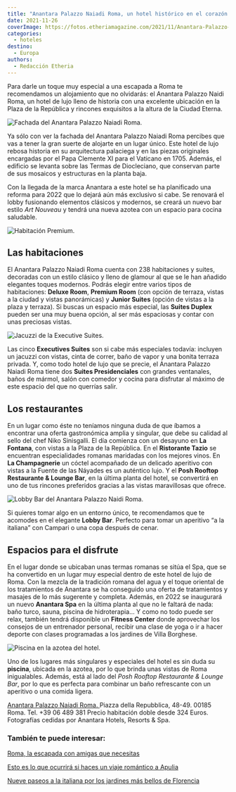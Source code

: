 ```yaml
---
title: "Anantara Palazzo Naiadi Roma, un hotel histórico en el corazón de Roma"
date: 2021-11-26
coverImage: https://fotos.etheriamagazine.com/2021/11/Anantara-Palazzo-Naiadi-Roma-Hotel-habitacion-Premium-terraza.jpg
categories: 
  - hoteles
destino: 
  - Europa
authors: 
  - Redacción Etheria
---
```


Para darle un toque muy especial a una escapada a Roma te recomendamos un alojamiento que no olvidarás: el Anantara Palazzo Naidi Roma, un hotel de lujo lleno de historia con una excelente ubicación en la Plaza de la República y rincones exquisitos a la altura de la Ciudad Eterna.

![Fachada del Anantara Palazzo Naiadi Roma.](https://fotos.etheriamagazine.com/2021/11/Fachada-Anantara-palazzo-naiadi-roma.jpg "Fachada del Anantara Palazzo Naiadi Roma.")

Ya sólo con ver la fachada del Anantara Palazzo Naiadi Roma percibes que vas a tener la 
gran suerte de alojarte en un lugar único. Este hotel de lujo rebosa historia en su 
arquitectura palaciega y en las piezas originales encargadas por el Papa Clemente XI 
para el Vaticano en 1705. Además, el edificio se levanta sobre las Termas de 
Diocleciano, que conservan parte de sus mosaicos y estructuras en la planta baja. 

Con la llegada de la marca Anantara a este hotel se ha planificado una reforma para 2022 
que lo dejará aún más exclusivo si cabe. Se renovará el lobby fusionando elementos 
clásicos y modernos, se creará un nuevo bar estilo _Art Nouveau_ y tendrá una nueva 
azotea con un espacio para cocina saludable. 

![Habitación Premium.](https://fotos.etheriamagazine.com/2021/11/Anantara-Palazzo-Naiadi-Roma-Hotel-habitacion-Premium-terraza.jpg "Habitación Premium.")

## Las habitaciones

El Anantara Palazzo Naiadi Roma cuenta con 238 habitaciones y suites, decoradas con un 
estilo clásico y lleno de glamour al que se le han añadido elegantes toques modernos. 
Podrás elegir entre varios tipos de habitaciones: **Deluxe Room**, **Premium Room** (con 
opción de terraza, vistas a la ciudad y vistas panorámicas) y **Junior Suites** (opción 
de vistas a la plaza y terraza). Si buscas un espacio más especial, las **Suites 
Duplex** pueden ser una muy buena opción, al ser más espaciosas y contar con unas 
preciosas vistas. 

![Jacuzzi de la Executive Suites.](https://fotos.etheriamagazine.com/2021/11/Anantara-Palazzo-Naiadi-Roma-suite-ejecutiva.jpg "Jacuzzi de la Executive Suites.")

Las cinco **Executives Suites** son si cabe más especiales todavía: incluyen un jacuzzi 
con vistas, cinta de correr, baño de vapor y una bonita terraza privada. Y, como todo 
hotel de lujo que se precie, el Anantara Palazzo Naiadi Roma tiene dos **Suites 
Presidenciales** con grandes ventanales, baños de mármol, salón con comedor y cocina 
para disfrutar al máximo de este espacio del que no querrías salir. 

## Los restaurantes

En un lugar como éste no teníamos ninguna duda de que íbamos a encontrar una oferta 
gastronómica amplia y singular, que debe su calidad al sello del chef Niko Sinisgalli. 
El día comienza con un desayuno en **La Fontana**, con vistas a la Plaza de la 
República. En el **Ristorante Tazio** se encuentran especialidades romanas maridadas con 
los mejores vinos. En **La Champagnerie** un cóctel acompañado de un delicado aperitivo 
con vistas a la Fuente de las Náyades es un auténtico lujo. Y el **Posh Rooftop 
Restaurante & Lounge Bar**, en la última planta del hotel, se convertirá en uno de tus 
rincones preferidos gracias a las vistas maravillosas que ofrece. 

![Lobby Bar del Anantara Palazzo Naidi Roma.](https://fotos.etheriamagazine.com/2021/11/Render-Anantara-Palazzo-Naiadi-Roma-lobby-bar.jpg "Lobby Bar del Anantara Palazzo Naidi Roma.")

Si quieres tomar algo en un entorno único, te recomendamos que te acomodes en el 
elegante **Lobby Bar**. Perfecto para tomar un aperitivo “a la italiana” con Campari o 
una copa después de cenar. 

## Espacios para el disfrute

En el lugar donde se ubicaban unas termas romanas se sitúa el Spa, que se ha convertido 
en un lugar muy especial dentro de este hotel de lujo de Roma. Con la mezcla de la 
tradición romana del agua y el toque oriental de los tratamientos de Anantara se ha 
conseguido una oferta de tratamientos y masajes de lo más sugerente y completa. Además, 
en 2022 se inaugurará un nuevo **Anantara Spa** en la última planta al que no le faltará 
de nada: baño turco, sauna, piscina de hidroterapia… Y como no todo puede ser relax, 
también tendrá disponible un **Fitness Center** donde aprovechar los consejos de un 
entrenador personal, recibir una clase de yoga o ir a hacer deporte con clases 
programadas a los jardines de Villa Borghese. 

![Piscina en la azotea del hotel.](https://fotos.etheriamagazine.com/2021/11/hotel-Anantara-Palazzo-Naiadi-Roma-Pool_Rooftop.jpg "Piscina en la azotea del hotel.")

Uno de los lugares más singulares y especiales del hotel es sin duda su **piscina**, 
ubicada en la azotea, por lo que brinda unas vistas de Roma inigualables. Además, está 
al lado del _Posh Rooftop Restaurante & Lounge Bar_, por lo que es perfecta para 
combinar un baño refrescante con un aperitivo o una comida ligera. 

[Anantara Palazzo Naiadi Roma. ](https://www.anantara.com/en/palazzo-naiadi-rome)Piazza 
della Repubblica, 48-49. 00185 Roma. Tel. +39 06 489 381 Precio habitación doble desde 
324 Euros. Fotografías cedidas por Anantara Hotels, Resorts & Spa. 

### También te puede interesar:

[Roma, la escapada con amigas que 
necesitas](https://etheriamagazine.com/2018/10/31/fin-de-semana-en-roma-con-amigas/) 

[Esto es lo que ocurrirá si haces un viaje romántico a 
Apulia](https://etheriamagazine.com/2019/11/25/que-ver-hacer-viaje-romantico-apulia-italia/) 

[Nueve paseos a la italiana por los jardines más bellos de 
Florencia](https://etheriamagazine.com/2021/05/21/paseos-por-los-jardines-mas-bellos-de-florencia/)
